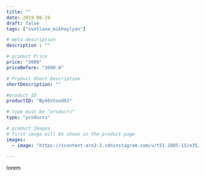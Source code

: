 ```yaml
---
title: ""
date: 2019-06-19
draft: false
tags: ["svetlana_mikhaylyan"]

# meta description
description : ""

# product Price
price: "3000"
priceBefore: "3600.0"

# Product Short Description
shortDescription: ""

#product ID
productID: "By46VSsod9J"

# type must be "products"
type: "products"

# product Images
# first image will be shown in the product page
images:
  - image: "https://scontent-arn2-2.cdninstagram.com/v/t51.2885-15/e35/62132149_884796538526064_6741021043994922081_n.jpg?se=7&tp=1&_nc_ht=scontent-arn2-2.cdninstagram.com&_nc_cat=100&_nc_ohc=vB6CVo-uaHkAX-XpZ-m&oh=59ffffdff76d25dba65b82945fffe113&oe=6073D586&ig_cache_key=MjA2OTY2MDU3ODY1OTU1NzE5Mw%3D%3D.2"

---
```

lorem
